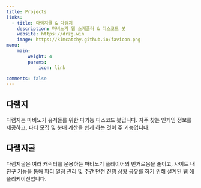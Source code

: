 ```yaml
---
title: Projects
links:
  - title: 다램지굴 & 다램지
    description: 마비노기 웹 스케줄러 & 디스코드 봇
    website: https://drzg.win
    image: https://kimcatchy.github.io/favicon.png
menu:
    main: 
        weight: 4
        params:
            icon: link

comments: false
---
```


## 다램지
다램지는 마비노기 유저들를 위한 다기능 디스코드 봇입니다. 자주 찾는 인게임 정보를 제공하고, 파티 모집 및 분배 계산을 쉽게 하는 것이 주 기능입니다.

## 다램지굴
다램지굴은 여러 캐릭터를 운용하는 마비노기 플레이어의 번거로움을 줄이고, 사이트 내 친구 기능을 통해 파티 일정 관리 및 주간 던전 진행 상황 공유를 하기 위해 설계된 웹 애플리케이션입니다.